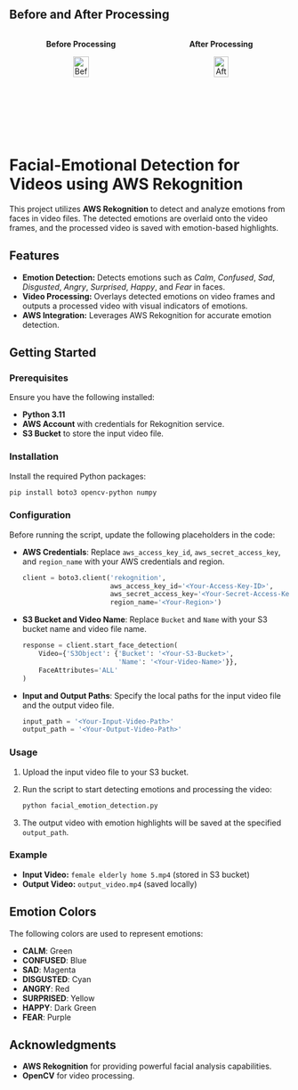 ## Before and After Processing

<div style="display: flex; justify-content: space-around;">
    <div style="text-align: center;">
        <p><strong>Before Processing</strong></p>
        <img src="https://github.com/user-attachments/assets/12035454-c530-4903-84d4-6babdf6b52ea" alt="Before Processing" width="45%">
    </div>
    <div style="text-align: center;">
        <p><strong>After Processing</strong></p>
        <img src="https://github.com/user-attachments/assets/9c7f6c7c-64ca-4ff0-9a9f-17d00e36f7db" alt="After Processing" width="45%">
    </div>
</div>

# Facial-Emotional Detection for Videos using AWS Rekognition

This project utilizes **AWS Rekognition** to detect and analyze emotions from faces in video files. The detected emotions are overlaid onto the video frames, and the processed video is saved with emotion-based highlights. 

## Features

- **Emotion Detection:** Detects emotions such as *Calm*, *Confused*, *Sad*, *Disgusted*, *Angry*, *Surprised*, *Happy*, and *Fear* in faces.
- **Video Processing:** Overlays detected emotions on video frames and outputs a processed video with visual indicators of emotions.
- **AWS Integration:** Leverages AWS Rekognition for accurate emotion detection.

## Getting Started

### Prerequisites

Ensure you have the following installed:

- **Python 3.11**
- **AWS Account** with credentials for Rekognition service.
- **S3 Bucket** to store the input video file.

### Installation

Install the required Python packages:

```bash
pip install boto3 opencv-python numpy
```

### Configuration

Before running the script, update the following placeholders in the code:

- **AWS Credentials**: Replace `aws_access_key_id`, `aws_secret_access_key`, and `region_name` with your AWS credentials and region.

    ```python
    client = boto3.client('rekognition',
                          aws_access_key_id='<Your-Access-Key-ID>',
                          aws_secret_access_key='<Your-Secret-Access-Key>',
                          region_name='<Your-Region>')
    ```

- **S3 Bucket and Video Name**: Replace `Bucket` and `Name` with your S3 bucket name and video file name.

    ```python
    response = client.start_face_detection(
        Video={'S3Object': {'Bucket': '<Your-S3-Bucket>',
                            'Name': '<Your-Video-Name>'}},
        FaceAttributes='ALL'
    )
    ```

- **Input and Output Paths**: Specify the local paths for the input video file and the output video file.

    ```python
    input_path = '<Your-Input-Video-Path>'
    output_path = '<Your-Output-Video-Path>'
    ```

### Usage

1. Upload the input video file to your S3 bucket.
2. Run the script to start detecting emotions and processing the video:

    ```bash
    python facial_emotion_detection.py
    ```

3. The output video with emotion highlights will be saved at the specified `output_path`.

### Example

- **Input Video:** `female elderly home 5.mp4` (stored in S3 bucket)
- **Output Video:** `output_video.mp4` (saved locally)

## Emotion Colors

The following colors are used to represent emotions:

- **CALM**: Green
- **CONFUSED**: Blue
- **SAD**: Magenta
- **DISGUSTED**: Cyan
- **ANGRY**: Red
- **SURPRISED**: Yellow
- **HAPPY**: Dark Green
- **FEAR**: Purple

## Acknowledgments

- **AWS Rekognition** for providing powerful facial analysis capabilities.
- **OpenCV** for video processing.
